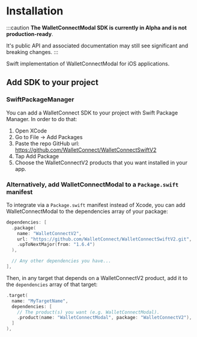 # Installation

:::caution
**The WalletConnectModal SDK is currently in Alpha and is not production-ready**.

It's public API and associated documentation may still see significant and breaking changes.
:::

Swift implementation of WalletConnectModal for iOS applications.

## Add SDK to your project

### SwiftPackageManager

You can add a WalletConnect SDK to your project with Swift Package Manager. In order to do that:

1. Open XCode
2. Go to File -> Add Packages
3. Paste the repo GitHub url: https://github.com/WalletConnect/WalletConnectSwiftV2
4. Tap Add Package
5. Choose the WalletConnectV2 products that you want installed in your app.

### Alternatively, add WalletConnectModal to a `Package.swift` manifest

To integrate via a `Package.swift` manifest instead of Xcode, you can add
WalletConnectModal to the dependencies array of your package:

```swift
dependencies: [
  .package(
    name: "WalletConnectV2",
    url: "https://github.com/WalletConnect/WalletConnectSwiftV2.git",
    .upToNextMajor(from: "1.6.4")
  ),

  // Any other dependencies you have...
],
```

Then, in any target that depends on a WalletConnectV2 product, add it to the `dependencies`
array of that target:

```swift
.target(
  name: "MyTargetName",
  dependencies: [
    // The product(s) you want (e.g. WalletConnectModal).
    .product(name: "WalletConnectModal", package: "WalletConnectV2"),
  ]
),
```
